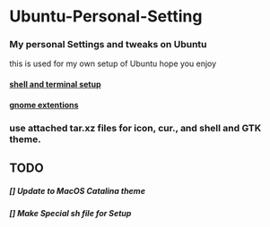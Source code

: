 # Ubuntu-Personal-Setting
### My personal Settings and tweaks on Ubuntu
this is used for my own setup of Ubuntu hope you enjoy

#### [shell and terminal setup](https://github.com/mhkarimi1383/Ubuntu-Personal-Setting/blob/master/shell%26terminal-config.md)
#### [gnome extentions](https://github.com/mhkarimi1383/Ubuntu-Personal-Setting/blob/master/gnome-extentions.md)

### use attached tar.xz files for icon, cur., and shell and GTK theme.

## TODO
##### [] Update to MacOS Catalina theme
##### [] Make Special sh file for Setup
